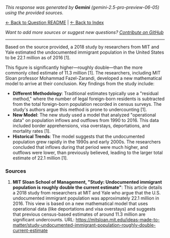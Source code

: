 <!-- 
Generated by: gemini
Model: gemini-2.5-pro-preview-06-05
Prompt type: sources
Generated at: 2025-06-08T20:20:11.923462
-->

*This response was generated by **Gemini** (gemini-2.5-pro-preview-06-05) using the provided sources.*

[← Back to Question README](README.md) | [← Back to Index](../README.md)

*Want to add more sources or suggest new questions? [Contribute on GitHub](https://github.com/justinwest/SuggestedSources)*

---

Based on the source provided, a 2018 study by researchers from MIT and Yale estimated the undocumented immigrant population in the United States to be 22.1 million as of 2016 [1].

This figure is significantly higher—roughly double—than the more commonly cited estimate of 11.3 million [1]. The researchers, including MIT Sloan professor Mohammad Fazel-Zarandi, developed a new mathematical model to arrive at their conclusion. Key findings from the study include:

*   **Different Methodology**: Traditional estimates typically use a "residual method," where the number of legal foreign-born residents is subtracted from the total foreign-born population recorded in census surveys. The study's authors argue this method is prone to undercounting [1].
*   **New Model**: The new study used a model that analyzed "operational data" on population inflows and outflows from 1990 to 2016. This data included border apprehensions, visa overstays, deportations, and mortality rates [1].
*   **Historical Trends**: The model suggests that the undocumented population grew rapidly in the 1990s and early 2000s. The researchers concluded that inflows during that period were much higher, and outflows were lower, than previously believed, leading to the larger total estimate of 22.1 million [1].

### Sources

1.  **MIT Sloan School of Management, "Study: Undocumented immigrant population is roughly double the current estimate"**: This article details a 2018 study from researchers at MIT and Yale who argue that the U.S. undocumented immigrant population was approximately 22.1 million in 2016. This view is based on a new mathematical model that uses operational data (like deportations and visa overstays) and suggests that previous census-based estimates of around 11.3 million are significant undercounts. URL: https://mitsloan.mit.edu/ideas-made-to-matter/study-undocumented-immigrant-population-roughly-double-current-estimate